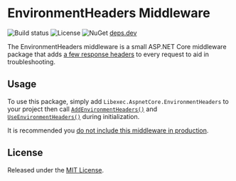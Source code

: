 # EnvironmentHeaders Middleware

![Build status](https://github.com/rnelson/Libexec.AspnetCore.EnvironmentHeaders/actions/workflows/dotnet.yml/badge.svg) ![License](https://img.shields.io/github/license/rnelson/Libexec.AspnetCore.EnvironmentHeaders%20) ![NuGet](https://img.shields.io/nuget/v/Libexec.AspnetCore.EnvironmentHeaders) [deps.dev](https://deps.dev/nuget/libexec.aspnetcore.environmentheaders)

The EnvironmentHeaders middleware is a small ASP.NET Core middleware package that adds [a few response headers](https://github.com/rnelson/Libexec.AspnetCore.EnvironmentHeaders/blob/main/Libexec.AspnetCore.EnvironmentHeaders/EnvironmentHeaders.cs#L14-L19) to every request to aid in troubleshooting.

## Usage

To use this package, simply add `Libexec.AspnetCore.EnvironmentHeaders` to your project then call [`AddEnvironmentHeaders()`](https://github.com/rnelson/Libexec.AspnetCore.EnvironmentHeaders/blob/main/Libexec.AspnetCore.EnvironmentHeaders.Tests/Program.cs#L9-L12) and [`UseEnvironmentHeaders()`](https://github.com/rnelson/Libexec.AspnetCore.EnvironmentHeaders/blob/main/Libexec.AspnetCore.EnvironmentHeaders.Tests/Program.cs#L17) during initialization.

It is recommended you [do not include this middleware in production](https://github.com/rnelson/Libexec.AspnetCore.EnvironmentHeaders/blob/main/Libexec.AspnetCore.EnvironmentHeaders.Tests/Program.cs#L11).

## License

Released under the [MIT License](http://rnelson.mit-license.org).
